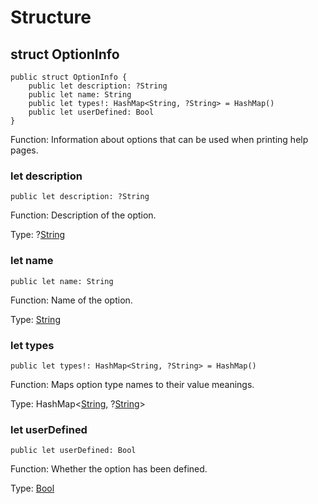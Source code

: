 # Structure

## struct OptionInfo

```cangjie
public struct OptionInfo {
    public let description: ?String
    public let name: String
    public let types!: HashMap<String, ?String> = HashMap()
    public let userDefined: Bool
}
```

Function: Information about options that can be used when printing help pages.

### let description

```cangjie
public let description: ?String
```

Function: Description of the option.

Type: ?[String](../../../std_en/core/core_package_api/core_package_structs.md#struct-string)

### let name

```cangjie
public let name: String
```

Function: Name of the option.

Type: [String](../../../std_en/core/core_package_api/core_package_structs.md#struct-string)

### let types

```cangjie
public let types!: HashMap<String, ?String> = HashMap()
```

Function: Maps option type names to their value meanings.

Type: HashMap<[String](../../../std_en/core/core_package_api/core_package_structs.md#struct-string), ?[String](../../../std_en/core/core_package_api/core_package_structs.md#struct-string)>

### let userDefined

```cangjie
public let userDefined: Bool
```

Function: Whether the option has been defined.

Type: [Bool](../../../std_en/core/core_package_api/core_package_intrinsics.md#bool)
